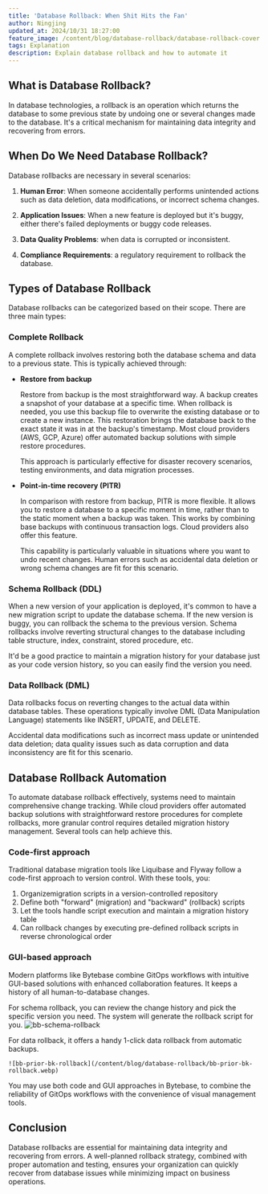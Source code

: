 ```yaml
---
title: 'Database Rollback: When Shit Hits the Fan'
author: Ningjing
updated_at: 2024/10/31 18:27:00
feature_image: /content/blog/database-rollback/database-rollback-cover.webp
tags: Explanation
description: Explain database rollback and how to automate it
---
```


## What is Database Rollback?

In database technologies, a rollback is an operation which returns the database to some previous state by undoing one or several changes made to the database. It's a critical mechanism for maintaining data integrity and recovering from errors.

## When Do We Need Database Rollback?

Database rollbacks are necessary in several scenarios:

1. **Human Error**: When someone accidentally performs unintended actions such as data deletion, data modifications, or incorrect schema changes.

1. **Application Issues**: When a new feature is deployed but it's buggy, either there's failed deployments or buggy code releases.

1. **Data Quality Problems**: when data is corrupted or inconsistent.

1. **Compliance Requirements**: a regulatory requirement to rollback the database.

## Types of Database Rollback

Database rollbacks can be categorized based on their scope. There are three main types:

### Complete Rollback

A complete rollback involves restoring both the database schema and data to a previous state. This is typically achieved through:

- **Restore from backup**

    Restore from backup is the most straightforward way. A backup creates a snapshot of your database at a specific time. When rollback is needed, you use this backup file to overwrite the existing database or to create a new instance. This restoration brings the database back to the exact state it was in at the backup's timestamp. Most cloud providers (AWS, GCP, Azure) offer automated backup solutions with simple restore procedures.

    This approach is particularly effective for disaster recovery scenarios, testing environments, and data migration processes.

- **Point-in-time recovery (PITR)**

    In comparison with restore from backup, PITR is more flexible. It allows you to restore a database to a specific moment in time, rather than to the static moment when a backup was taken. This works by combining base backups with continuous transaction logs. Cloud providers also offer this feature.

    This capability is particularly valuable in situations where you want to undo recent changes. Human errors such as accidental data deletion or wrong schema changes are fit for this scenario.

### Schema Rollback (DDL)

When a new version of your application is deployed, it's common to have a new migration script to update the database schema. If the new version is buggy, you can rollback the schema to the previous version. Schema rollbacks involve reverting structural changes to the database including table structure, index, constraint, stored procedure, etc.

It'd be a good practice to maintain a migration history for your database just as your code version history, so you can easily find the version you need.

### Data Rollback (DML)

Data rollbacks focus on reverting changes to the actual data within database tables. These operations typically involve DML (Data Manipulation Language) statements like INSERT, UPDATE, and DELETE.

Accidental data modifications such as incorrect mass update or unintended data deletion; data quality issues such as data corruption and data inconsistency are fit for this scenario.

## Database Rollback Automation

To automate database rollback effectively, systems need to maintain comprehensive change tracking. While cloud providers offer automated backup solutions with straightforward restore procedures for complete rollbacks, more granular control requires detailed migration history management. Several tools can help achieve this.

### Code-first approach

Traditional database migration tools like Liquibase and Flyway follow a code-first approach to version control. With these tools, you:

1. Organizemigration scripts in a version-controlled repository
2. Define both "forward" (migration) and "backward" (rollback) scripts
3. Let the tools handle script execution and maintain a migration history table
4. Can rollback changes by executing pre-defined rollback scripts in reverse chronological order

### GUI-based approach

Modern platforms like Bytebase combine GitOps workflows with intuitive GUI-based solutions with enhanced collaboration features. It keeps a history of all human-to-database changes.

For schema rollback, you can review the change history and pick the specific version you need. The system will generate the rollback script for you.
    ![bb-schema-rollback](/content/blog/database-rollback/version-rollback.webp)

For data rollback, it offers a handy 1-click data rollback from automatic backups.

    ![bb-prior-bk-rollback](/content/blog/database-rollback/bb-prior-bk-rollback.webp)


You may use both code and GUI approaches in Bytebase, to combine the reliability of GitOps workflows with the convenience of visual management tools.

## Conclusion

Database rollbacks are essential for maintaining data integrity and recovering from errors. A well-planned rollback strategy, combined with proper automation and testing, ensures your organization can quickly recover from database issues while minimizing impact on business operations.

